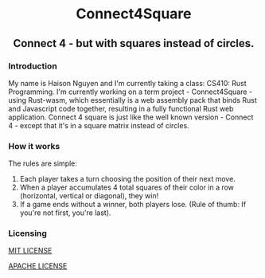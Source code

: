 <div align="center">
<h1> Connect4Square </h1>

<h2> Connect 4 - but with squares instead of circles. </h2>

</div>

<h3> Introduction </h3>

My name is Haison Nguyen and I'm currently taking a class: CS410: Rust Programming. I'm currently working on a term project - Connect4Square - using Rust-wasm, which essentially is a web assembly pack that binds Rust and Javascript code together, resulting in a fully functional Rust web application. Connect 4 square is just like the well known version - Connect 4 - except that it's in a square matrix instead of circles.

<h3> How it works </h3>

The rules are simple:
1. Each player takes a turn choosing the position of their next move.
2. When a player accumulates 4 total squares of their color in a row  (horizontal, vertical or diagonal), they win!
3. If a game ends without a winner, both players lose. (Rule of thumb: If you're not first, you're last).

<h3> Licensing </h3>

[MIT LICENSE](https://github.com/haisonnguyen/connect-4-square/blob/master/LICENSE_MIT)

[APACHE LICENSE](https://github.com/haisonnguyen/connect-4-square/blob/master/LICENSE_APACHE)
